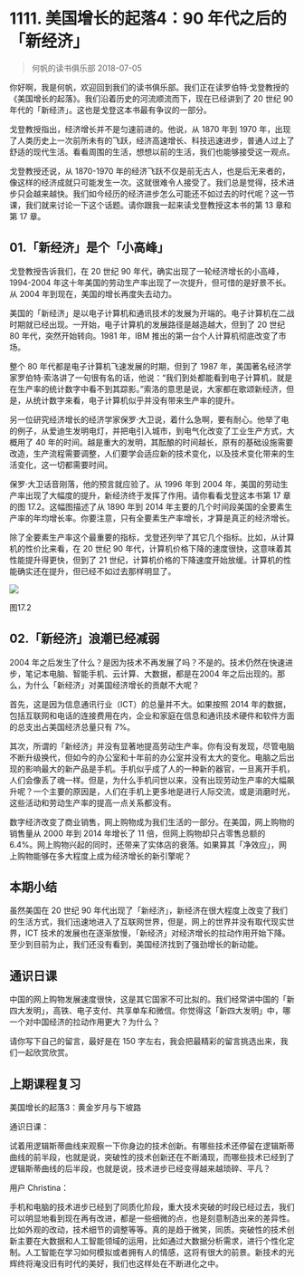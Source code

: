 # 1111. 美国增长的起落4：90 年代之后的「新经济」
> 何帆的读书俱乐部
2018-07-05

你好啊，我是何帆，欢迎回到我们的读书俱乐部。我们正在读罗伯特·戈登教授的《美国增长的起落》。我们沿着历史的河流顺流而下，现在已经讲到了 20 世纪 90 年代的「新经济」。这也是戈登这本书最有争议的一部分。

戈登教授指出，经济增长并不是匀速前进的。他说，从 1870 年到 1970 年，出现了人类历史上一次前所未有的飞跃，经济高速增长、科技迅速进步，普通人过上了舒适的现代生活。看看周围的生活，想想以前的生活，我们也能够接受这一观点。

戈登教授还说，从 1870-1970 年的经济飞跃不仅是前无古人，也是后无来者的，像这样的经济成就只可能发生一次。这就很难令人接受了。我们总是觉得，技术进步只会越来越快。我们如今经历的经济进步怎么可能还不如过去的时代呢？这一节课，我们就来讨论一下这个话题。请你跟我一起来读戈登教授这本书的第 13 章和第 17 章。

## 01.「新经济」是个「小高峰」

戈登教授告诉我们，在 20 世纪 90 年代，确实出现了一轮经济增长的小高峰，1994-2004 年这十年美国的劳动生产率出现了一次提升，但可惜的是好景不长。从 2004 年到现在，美国的增长再度失去动力。

美国的「新经济」是以电子计算机和通讯技术的发展为开端的。电子计算机在二战时期就已经出现。一开始，电子计算机的发展路径是越造越大，但到了 20 世纪 80 年代，突然开始转向。1981 年，IBM 推出的第一台个人计算机彻底改变了市场。

整个 80 年代都是电子计算机飞速发展的时期，但到了 1987 年，美国著名经济学家罗伯特·索洛讲了一句很有名的话，他说：“我们到处都能看到电子计算机，就是在生产率的统计数字中看不到其踪影。”索洛的意思是说，大家都在歌颂新经济，但是，从统计数字来看，电子计算机似乎并没有带来生产率的提升。

另一位研究经济增长的经济学家保罗·大卫说，着什么急啊，要有耐心。他举了电的例子，从爱迪生发明电灯，并把电引入城市，到电气化改变了工业生产方式，大概用了 40 年的时间。越是重大的发明，其酝酿的时间越长，原有的基础设施需要改造，生产流程需要调整，人们要学会适应新的技术变化，以及技术变化带来的生活变化，这一切都需要时间。

保罗·大卫话音刚落，他的预言就应验了。从 1996 年到 2004 年，美国的劳动生产率出现了大幅度的提升，新经济终于发挥了作用。请你看看戈登这本书第 17 章的图 17.2。这幅图描述了从 1890 年到 2014 年主要的几个时间段美国的全要素生产率的年均增长率。你要注意，只有全要素生产率增长，才算是真正的经济增长。

除了全要素生产率这个最重要的指标，戈登还列举了其它几个指标。比如，从计算机的性价比来看，在 20 世纪 90 年代，计算机价格下降的速度很快，这意味着其性能提升得更快，但到了 21 世纪，计算机价格的下降速度开始放缓。计算机的性能确实还在提升，但已经不如过去那样明显了。

![](https://raw.githubusercontent.com/dalong0514/selfstudy/master/图片链接/何帆/2019001.jpg)

图17.2

## 02.「新经济」浪潮已经减弱

2004 年之后发生了什么？是因为技术不再发展了吗？不是的。技术仍然在快速进步，笔记本电脑、智能手机、云计算、大数据，都是在2004 年之后出现的。那么，为什么「新经济」对美国经济增长的贡献不大呢？

首先，这是因为信息通讯行业（ICT）的总量并不大。如果按照 2014 年的数据，包括互联网和电话的连接费用在内，企业和家庭在信息和通讯技术硬件和软件方面的总支出占美国经济总量只有 7%。

其次，所谓的「新经济」并没有显著地提高劳动生产率。你有没有发现，尽管电脑不断升级换代，但如今的办公室和十年前的办公室并没有太大的变化。电脑之后出现的影响最大的新产品是手机。手机似乎成了人的一种新的器官，一旦离开手机，人们会像丢了魂一样。但是，为什么手机问世以来，没有出现劳动生产率的大幅飙升呢？一个主要的原因是，人们在手机上更多地是进行人际交流，或是消磨时光，这些活动和劳动生产率的提高一点关系都没有。

数字经济改变了商业销售，网上购物成为我们生活的一部分。在美国，网上购物的销售量从 2000 年到 2014 年增长了 11 倍，但网上购物却只占零售总额的 6.4%。网上购物兴起的同时，还带来了实体店的衰落。如果算其「净效应」，网上购物能够在多大程度上成为经济增长的新引擎呢？

## 本期小结

虽然美国在 20 世纪 90 年代出现了「新经济」，新经济在很大程度上改变了我们的生活方式，我们迅速地进入了互联网世界，但是，网上的世界并没有取代现实世界，ICT 技术的发展也在逐渐放慢，「新经济」对经济增长的拉动作用开始下降。至少到目前为止，我们还没有看到，美国经济找到了强劲增长的新动能。

## 通识日课

中国的网上购物发展速度很快，这是其它国家不可比拟的。我们经常讲中国的「新四大发明」，高铁、电子支付、共享单车和微信。你觉得这「新四大发明」中，哪一个对中国经济的拉动作用更大？为什么？

请你写下自己的留言，最好是在 150 字左右，我会把最精彩的留言挑选出来，我们一起欣赏欣赏。

## 上期课程复习

美国增长的起落3：黄金岁月与下坡路

通识日课：

试着用逻辑斯蒂曲线来观察一下你身边的技术创新。有哪些技术还停留在逻辑斯蒂曲线的前半段，也就是说，突破性的技术创新还在不断涌现，而哪些技术已经到了逻辑斯蒂曲线的后半段，也就是说，技术进步已经变得越来越琐碎、平凡？

用户 Christina：

手机和电脑的技术进步已经到了同质化阶段，重大技术突破的时段已经过去，我们可以明显地看到现在再有改进，都是一些细微的点，也是刻意制造出来的差异性。比如外观的改动，技术细节的调整等等。真的是趋于微笑，同质。突破性的技术创新主要在大数据和人工智能领域的运用，比如通过大数据分析需求，进行个性化定制。人工智能在学习如何模拟或者拥有人的情感，这将有很大的前景。新技术的光辉终将淹没旧有时代的美好，我们也这样处在不断进化之中。


